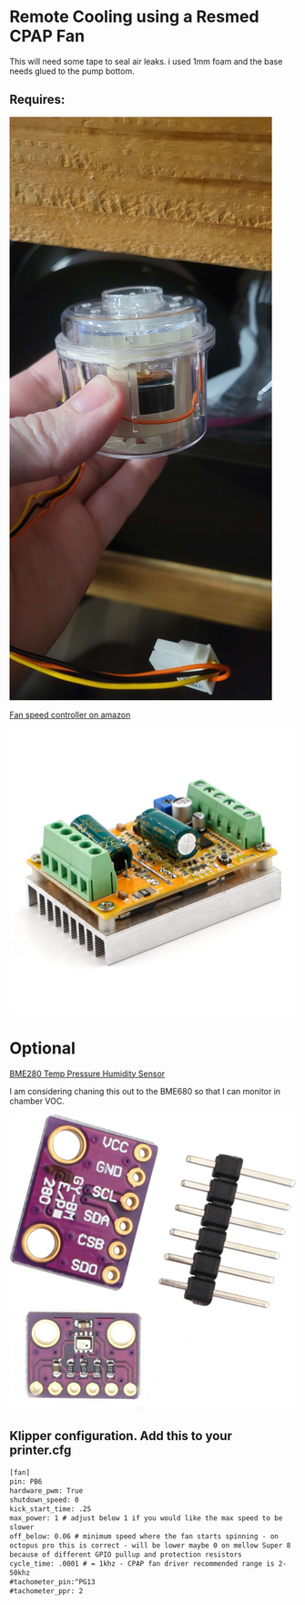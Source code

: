 # Remote Cooling using a Resmed CPAP Fan 

This will need some tape to seal air leaks. i used 1mm foam and the base needs glued to the pump bottom.

## Requires: 
![RESMED CPAP Fan](RESMED_Fan.jpg)

[Fan speed controller on amazon](https://www.amazon.com/dp/B087M3GVYX?ref=ppx_yo2ov_dt_b_product_details&th=1)

![RioRand 300W 5-50V PWM DC Brushless Electric Motor Speed Controller with Hall-Less](FSC.jpg)

# Optional

[BME280 Temp Pressure Humidity Sensor](https://www.amazon.com/dp/B01N47LZ4P?psc=1&ref=ppx_yo2ov_dt_b_product_details)

I am considering chaning this out to the BME680 so that I can monitor in chamber VOC.

![BME280 Temp Pressure Humidity Sensor](BME280.jpg)

## Klipper configuration. Add this to your printer.cfg
```
[fan]
pin: PB6
hardware_pwm: True
shutdown_speed: 0
kick_start_time: .25
max_power: 1 # adjust below 1 if you would like the max speed to be slower
off_below: 0.06 # minimum speed where the fan starts spinning - on octopus pro this is correct - will be lower maybe 0 on mellow Super 8 because of different GPIO pullup and protection resistors
cycle_time: .0001 # = 1khz - CPAP fan driver recommended range is 2-50khz
#tachometer_pin:^PG13
#tachometer_ppr: 2
```





